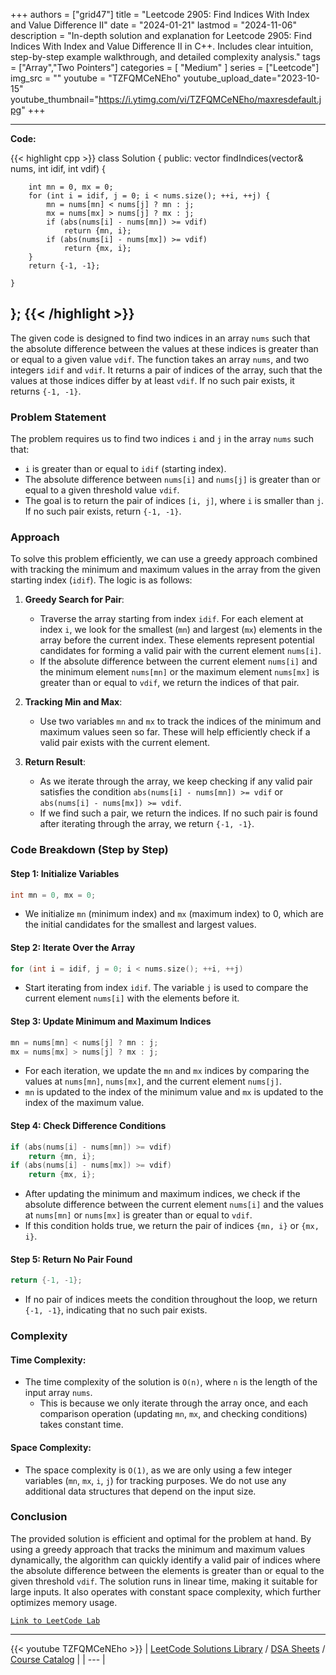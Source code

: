 
+++
authors = ["grid47"]
title = "Leetcode 2905: Find Indices With Index and Value Difference II"
date = "2024-01-21"
lastmod = "2024-11-06"
description = "In-depth solution and explanation for Leetcode 2905: Find Indices With Index and Value Difference II in C++. Includes clear intuition, step-by-step example walkthrough, and detailed complexity analysis."
tags = ["Array","Two Pointers"]
categories = [
    "Medium"
]
series = ["Leetcode"]
img_src = ""
youtube = "TZFQMCeNEho"
youtube_upload_date="2023-10-15"
youtube_thumbnail="https://i.ytimg.com/vi/TZFQMCeNEho/maxresdefault.jpg"
+++



---
**Code:**

{{< highlight cpp >}}
class Solution {
public:
    vector<int> findIndices(vector<int>& nums, int idif, int vdif) {

        int mn = 0, mx = 0;
        for (int i = idif, j = 0; i < nums.size(); ++i, ++j) {
            mn = nums[mn] < nums[j] ? mn : j;
            mx = nums[mx] > nums[j] ? mx : j;
            if (abs(nums[i] - nums[mn]) >= vdif)
                return {mn, i};
            if (abs(nums[i] - nums[mx]) >= vdif)
                return {mx, i};
        }
        return {-1, -1};        
        
    }
};
{{< /highlight >}}
---

The given code is designed to find two indices in an array `nums` such that the absolute difference between the values at these indices is greater than or equal to a given value `vdif`. The function takes an array `nums`, and two integers `idif` and `vdif`. It returns a pair of indices of the array, such that the values at those indices differ by at least `vdif`. If no such pair exists, it returns `{-1, -1}`.

### Problem Statement

The problem requires us to find two indices `i` and `j` in the array `nums` such that:
- `i` is greater than or equal to `idif` (starting index).
- The absolute difference between `nums[i]` and `nums[j]` is greater than or equal to a given threshold value `vdif`.
- The goal is to return the pair of indices `[i, j]`, where `i` is smaller than `j`. If no such pair exists, return `{-1, -1}`.

### Approach

To solve this problem efficiently, we can use a greedy approach combined with tracking the minimum and maximum values in the array from the given starting index (`idif`). The logic is as follows:

1. **Greedy Search for Pair**: 
   - Traverse the array starting from index `idif`. For each element at index `i`, we look for the smallest (`mn`) and largest (`mx`) elements in the array before the current index. These elements represent potential candidates for forming a valid pair with the current element `nums[i]`.
   - If the absolute difference between the current element `nums[i]` and the minimum element `nums[mn]` or the maximum element `nums[mx]` is greater than or equal to `vdif`, we return the indices of that pair. 
   
2. **Tracking Min and Max**:
   - Use two variables `mn` and `mx` to track the indices of the minimum and maximum values seen so far. These will help efficiently check if a valid pair exists with the current element.

3. **Return Result**: 
   - As we iterate through the array, we keep checking if any valid pair satisfies the condition `abs(nums[i] - nums[mn]) >= vdif` or `abs(nums[i] - nums[mx]) >= vdif`.
   - If we find such a pair, we return the indices. If no such pair is found after iterating through the array, we return `{-1, -1}`.

### Code Breakdown (Step by Step)

#### Step 1: Initialize Variables

```cpp
int mn = 0, mx = 0;
```
- We initialize `mn` (minimum index) and `mx` (maximum index) to 0, which are the initial candidates for the smallest and largest values.

#### Step 2: Iterate Over the Array

```cpp
for (int i = idif, j = 0; i < nums.size(); ++i, ++j)
```
- Start iterating from index `idif`. The variable `j` is used to compare the current element `nums[i]` with the elements before it.
  
#### Step 3: Update Minimum and Maximum Indices

```cpp
mn = nums[mn] < nums[j] ? mn : j;
mx = nums[mx] > nums[j] ? mx : j;
```
- For each iteration, we update the `mn` and `mx` indices by comparing the values at `nums[mn]`, `nums[mx]`, and the current element `nums[j]`.
- `mn` is updated to the index of the minimum value and `mx` is updated to the index of the maximum value.

#### Step 4: Check Difference Conditions

```cpp
if (abs(nums[i] - nums[mn]) >= vdif)
    return {mn, i};
if (abs(nums[i] - nums[mx]) >= vdif)
    return {mx, i};
```
- After updating the minimum and maximum indices, we check if the absolute difference between the current element `nums[i]` and the values at `nums[mn]` or `nums[mx]` is greater than or equal to `vdif`.
- If this condition holds true, we return the pair of indices `{mn, i}` or `{mx, i}`.

#### Step 5: Return No Pair Found

```cpp
return {-1, -1};
```
- If no pair of indices meets the condition throughout the loop, we return `{-1, -1}`, indicating that no such pair exists.

### Complexity

#### Time Complexity:
- The time complexity of the solution is `O(n)`, where `n` is the length of the input array `nums`. 
  - This is because we only iterate through the array once, and each comparison operation (updating `mn`, `mx`, and checking conditions) takes constant time.

#### Space Complexity:
- The space complexity is `O(1)`, as we are only using a few integer variables (`mn`, `mx`, `i`, `j`) for tracking purposes. We do not use any additional data structures that depend on the input size.

### Conclusion

The provided solution is efficient and optimal for the problem at hand. By using a greedy approach that tracks the minimum and maximum values dynamically, the algorithm can quickly identify a valid pair of indices where the absolute difference between the elements is greater than or equal to the given threshold `vdif`. The solution runs in linear time, making it suitable for large inputs. It also operates with constant space complexity, which further optimizes memory usage.

[`Link to LeetCode Lab`](https://leetcode.com/problems/find-indices-with-index-and-value-difference-ii/description/)

---
{{< youtube TZFQMCeNEho >}}
| [LeetCode Solutions Library](https://grid47.xyz/leetcode/) / [DSA Sheets](https://grid47.xyz/sheets/) / [Course Catalog](https://grid47.xyz/courses/) |
| --- |
